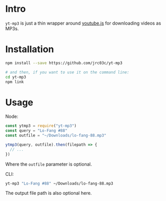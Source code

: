 # Intro

`yt-mp3` is just a thin wrapper around [youtube.js](https://github.com/LuanRT/YouTube.js) for downloading videos as MP3s.

# Installation

```bash
npm install --save https://github.com/jrc03c/yt-mp3

# and then, if you want to use it on the command line:
cd yt-mp3
npm link
```

# Usage

Node:

```js
const ytmp3 = require("yt-mp3")
const query = "Lo-Fang #88"
const outfile = "~/Downloads/lo-fang-88.mp3"

ytmp3(query, outfile).then(filepath => {
  // ...
})
```

Where the `outfile` parameter is optional.

CLI:

```bash
yt-mp3 "Lo-Fang #88" ~/Downloads/lo-fang-88.mp3
```

The output file path is also optional here.
